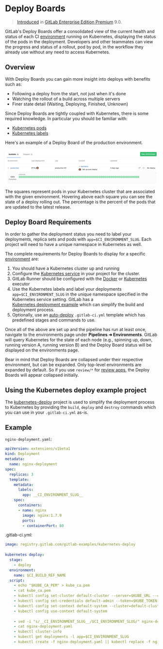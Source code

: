 # Deploy Boards

> [Introduced][ce-1589] in [GitLab Enterprise Edition Premium][ee] 9.0.

GitLab's Deploy Boards offer a consolidated view of the current health and status of each CI [environment] running on Kubernetes, displaying the status of the pods in the deployment. Developers and other teammates can view the progress and status of a rollout, pod by pod, in the workflow they already use without any need to access Kubernetes.

## Overview

With Deploy Boards you can gain more insight into deploys with benefits such as:

- Following a deploy from the start, not just when it's done
- Watching the rollout of a build across multiple servers
- Finer state detail (Waiting, Deploying, Finished, Unknown)

Since Deploy Boards are tightly coupled with Kubernetes, there is some required
knowledge. In particular you should be familiar with:

- [Kubernetes pods](https://kubernetes.io/docs/user-guide/pods)
- [Kubernetes labels](https://kubernetes.io/docs/concepts/overview/working-with-objects/labels/)

Here's an example of a Deploy Board of the production environment.

![Deploy Boards landing page](img/deploy_boards_landing_page.png)

The squares represent pods in your Kubernetes cluster that are associated with
the given environment. Hovering above each square you can see the state of a
deploy rolling out. The percentage is the percent of the pods that are updated
to the latest release.

## Deploy Board Requirements

In order to gather the deployment status you need to label your deployments, replica sets and pods with `app=$CI_ENVIRONMENT_SLUG`.
Each project will need to have a unique namespace in Kubernetes as well.

The complete requirements for Deploy Boards to display for a specific [environment] are:

1. You should have a Kubernetes cluster up and running
1. Configure the [Kubernetes service](integrations/kubernetes.md) in your project for the cluster.
1. GitLab Runner should be configured with the [Docker][docker-exec] or
   [Kubernetes][kube-exec] executor
1. Use the Kubernetes labels and label your deployments `app=$CI_ENVIRONMENT_SLUG`
   in the unique namespace specified in the Kubernetes service setting. GitLab has a  
   [Kubernetes deployment example](#using-the-kubernetes-deploy-example-project)
   which can simplify the build and deployment process.
1. Optionally, use an [auto-deploy](../../ci/autodeploy/index.md) `.gitlab-ci.yml`
   template which has predefined stages and commands to use.

Once all of the above are set up and the pipeline has run at least once,
navigate to the environments page under **Pipelines ➔ Environments**. GitLab
will query Kubernetes for the state of each node (e.g., spinning up, down,
running version A, running version B) and the Deploy Board status will be displayed on
the environments page.

Bear in mind that Deploy Boards are collapsed under their respective environment, but can be expanded. Only top-level environments are expanded
by default. So if you use `review/*` for [review apps], the Deploy Boards will appear collapsed initially.

## Using the Kubernetes deploy example project

The [kubernetes-deploy] project is used to simplify the deployment process to
Kubernetes by providing the `build`, `deploy` and `destroy` commands which you
can use in your `.gitlab-ci.yml` as-is.

## Example

`nginx-deployment.yaml`:

```yaml
apiVersion: extensions/v1beta1
kind: Deployment
metadata:
  name: nginx-deployment
spec:
  replicas: 3
  template:
    metadata:
      labels:
        app: __CI_ENVIRONMENT_SLUG__
    spec:
      containers:
      - name: nginx
        image: nginx:1.7.9
        ports:
        - containerPort: 80
```

.gitlab-ci.yml:

```yaml
image: registry.gitlab.com/gitlab-examples/kubernetes-deploy

kubernetes deploy:
  stage:
    - deploy
  environment:
    name: $CI_BUILD_REF_NAME
  script:
    - echo "$KUBE_CA_PEM" > kube_ca.pem
    - cat kube_ca.pem
    - kubectl config set-cluster default-cluster --server=$KUBE_URL --certificate-authority="$(pwd)/kube_ca.pem"
    - kubectl config set-credentials default-admin --token=$KUBE_TOKEN
    - kubectl config set-context default-system --cluster=default-cluster --user=default-admin --namespace $KUBE_NAMESPACE
    - kubectl config use-context default-system

    - sed -i "s/__CI_ENVIRONMENT_SLUG__/$CI_ENVIRONMENT_SLUG/" nginx-deployment.yaml
    - cat nginx-deployment.yaml
    - kubectl cluster-info
    - kubectl get deployments -l app=$CI_ENVIRONMENT_SLUG
    - kubectl create -f nginx-deployment.yaml || kubectl replace -f nginx-deployment.yaml
```

[ce-1589]: https://gitlab.com/gitlab-org/gitlab-ee/issues/1589 "Deploy Boards intial issue"
[ee]: https://about.gitlab.com/gitlab-ee/ "GitLab Enterprise Edition landing page"
[kubernetes-deploy]: https://gitlab.com/gitlab-examples/kubernetes-deploy "Kubernetes deploy example project"
[kubernetes]: https://kubernetes.io "Kubernetes website"
[environment]: ../../ci/environments.md "Environments and deployments documentation"
[docker-exec]: https://docs.gitlab.com/runner/executors/docker.html "GitLab Runner Docker executor"
[kube-exec]: https://docs.gitlab.com/runner/executors/kubernetes.html "GitLab Runner Kubernetes executor"
[review apps]: ../../ci/review_apps/index.md "Review Apps documentation"
